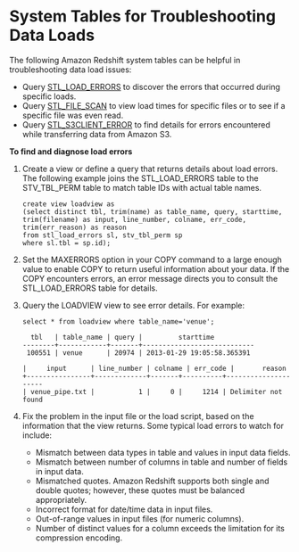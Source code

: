 # System Tables for Troubleshooting Data Loads<a name="system-tables-for-troubleshooting-data-loads"></a>

The following Amazon Redshift system tables can be helpful in troubleshooting data load issues:
+ Query [STL\_LOAD\_ERRORS](r_STL_LOAD_ERRORS.md) to discover the errors that occurred during specific loads\.
+ Query [STL\_FILE\_SCAN](r_STL_FILE_SCAN.md) to view load times for specific files or to see if a specific file was even read\.
+ Query [STL\_S3CLIENT\_ERROR](r_STL_S3CLIENT_ERROR.md) to find details for errors encountered while transferring data from Amazon S3\.

**To find and diagnose load errors**

1. Create a view or define a query that returns details about load errors\. The following example joins the STL\_LOAD\_ERRORS table to the STV\_TBL\_PERM table to match table IDs with actual table names\. 

   ```
   create view loadview as
   (select distinct tbl, trim(name) as table_name, query, starttime,
   trim(filename) as input, line_number, colname, err_code,
   trim(err_reason) as reason
   from stl_load_errors sl, stv_tbl_perm sp
   where sl.tbl = sp.id);
   ```

1. Set the MAXERRORS option in your COPY command to a large enough value to enable COPY to return useful information about your data\. If the COPY encounters errors, an error message directs you to consult the STL\_LOAD\_ERRORS table for details\.

1. Query the LOADVIEW view to see error details\. For example: 

   ```
   select * from loadview where table_name='venue';
   ```

   ```
     tbl   | table_name | query |         starttime          
   --------+------------+-------+----------------------------
    100551 | venue      | 20974 | 2013-01-29 19:05:58.365391 
   
   |     input      | line_number | colname | err_code |       reason
   +----------------+-------------+-------+----------+---------------------
   | venue_pipe.txt |           1 |     0 |     1214 | Delimiter not found
   ```

1. Fix the problem in the input file or the load script, based on the information that the view returns\. Some typical load errors to watch for include: 
   + Mismatch between data types in table and values in input data fields\.
   + Mismatch between number of columns in table and number of fields in input data\.
   + Mismatched quotes\. Amazon Redshift supports both single and double quotes; however, these quotes must be balanced appropriately\.
   + Incorrect format for date/time data in input files\.
   + Out\-of\-range values in input files \(for numeric columns\)\.
   + Number of distinct values for a column exceeds the limitation for its compression encoding\.